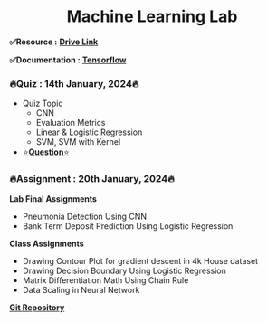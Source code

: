<h1 align="center">Machine Learning Lab</h1>

**✅Resource :** [**Drive Link**](https://drive.google.com/drive/folders/1zBp7KuRIP3Movv6_wIWAp6Q9YrfXc7ZB)

**✅Documentation :** [**Tensorflow**](https://www.tensorflow.org/guide/basics)

<h3>🔥Quiz : 14th January, 2024🔥</h3>

- Quiz Topic
    - CNN
    - Evaluation Metrics
    - Linear & Logistic Regression
    - SVM, SVM with Kernel
- [⭐**Question**⭐](https://drive.google.com/file/d/1Ed_P_ad1os-n8lhSw2D-OMTDp3m8suZZ/view?usp=drive_link)

<h3>🔥Assignment : 20th January, 2024🔥</h3>

**Lab Final Assignments**
- Pneumonia Detection Using CNN
- Bank Term Deposit Prediction Using Logistic Regression

**Class Assignments**
- Drawing Contour Plot for gradient descent in 4k House dataset
- Drawing Decision Boundary Using Logistic Regression
- Matrix Differentiation Math Using Chain Rule
- Data Scaling in Neural Network

[**Git Repository**](https://github.com/Sakib62/Machine-Learning-Assignments)